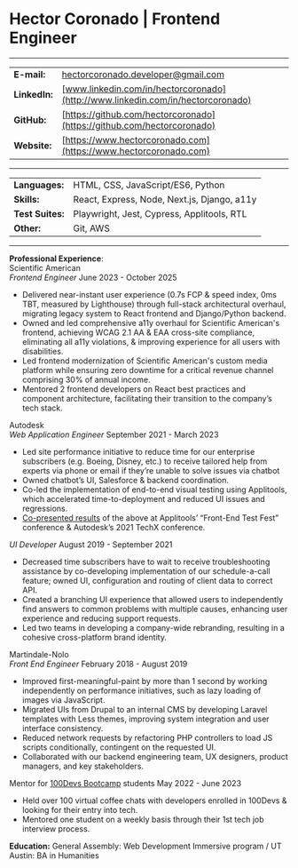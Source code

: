 # Hector Coronado | Frontend Engineer

---

|               |                                                                                 |
| ------------- | ------------------------------------------------------------------------------- |
| **E-mail:**   | [hectorcoronado.developer@gmail.com](mailto:hector.coronado@autodesk.com)       |
| **LinkedIn:** | [www.linkedin.com/in/hectorcoronado](http://www.linkedin.com/in/hectorcoronado) |
| **GitHub:**   | [https://github.com/hectorcoronado](https://github.com/hectorcoronado)          |
| **Website:**  | [https://www.hectorcoronado.com](https://www.hectorcoronado.com)                |

---

|                  |                                             |
| ---------------- | ------------------------------------------- |
| **Languages:**   | HTML, CSS, JavaScript/ES6, Python           |
| **Skills:**      | React, Express, Node, Next.js, Django, a11y |
| **Test Suites:** | Playwright, Jest, Cypress, Applitools, RTL  |
| **Other:**       | Git, AWS                                    |

---

**Professional Experience**:  
Scientific American  
_Frontend Engineer_ June 2023 \- October 2025

- Delivered near-instant user experience (0.7s FCP & speed index, 0ms TBT, measured by Lighthouse) through full-stack architectural overhaul, migrating legacy system to React frontend and Django/Python backend.
- Owned and led comprehensive a11y overhaul for Scientific American's frontend, achieving WCAG 2.1 AA & EAA cross-site compliance, eliminating all a11y violations, & improving experience for all users with disabilities.
- Led frontend modernization of Scientific American's custom media platform while ensuring zero downtime for a critical revenue channel comprising 30% of annual income.
- Mentored 2 frontend developers on React best practices and component architecture, facilitating their transition to the company’s tech stack.

Autodesk  
_Web Application Engineer_ September 2021 \- March 2023

- Led site performance initiative to reduce time for our enterprise subscribers (e.g. Boeing, Disney, etc.) to receive tailored help from experts via phone or email if they’re unable to solve issues via chatbot
- Owned chatbot’s UI, Salesforce & backend coordination.
- Co-led the implementation of end-to-end visual testing using Applitools, which accelerated time-to-deployment and reduced UI issues and regressions.
- [Co-presented results](https://www.youtube.com/watch?v=985_56W4VJc) of the above at Applitools’ “Front-End Test Fest” conference & Autodesk’s 2021 TechX conference.

_UI Developer_ August 2019 \- September 2021

- Decreased time subscribers have to wait to receive troubleshooting assistance by co-developing implementation of our schedule-a-call feature; owned UI, configuration and routing of client data to correct API.
- Created a branching UI experience that allowed users to independently find answers to common problems with multiple causes, enhancing user experience and reducing support requests.
- Led two teams in developing a company-wide rebranding, resulting in a cohesive cross-platform brand identity.

Martindale-Nolo  
_Front End Engineer_ February 2018 \- August 2019

- Improved first-meaningful-paint by more than 1 second by working independently on performance initiatives, such as lazy loading of images via JavaScript.
- Migrated UIs from Drupal to an internal CMS by developing Laravel templates with Less themes, improving system integration and user interface consistency.
- Reduced network requests by refactoring PHP controllers to load JS scripts conditionally, contingent on the requested UI.
- Collaborated with our backend engineering team, UX designers, product managers, and key stakeholders.

Mentor for [100Devs Bootcamp](https://leonnoel.com/100devs/) students May 2022 \- June 2023

- Held over 100 virtual coffee chats with developers enrolled in 100Devs & looking for their entry into tech.
- Mentored one student on a weekly basis through their 1st tech job interview process.

**Education:** General Assembly: Web Development Immersive program / UT Austin: BA in Humanities
